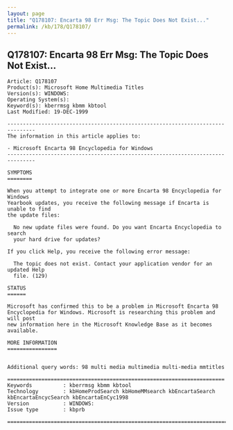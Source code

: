 ```yaml
---
layout: page
title: "Q178107: Encarta 98 Err Msg: The Topic Does Not Exist..."
permalink: /kb/178/Q178107/
---
```


## Q178107: Encarta 98 Err Msg: The Topic Does Not Exist...

	Article: Q178107
	Product(s): Microsoft Home Multimedia Titles
	Version(s): WINDOWS:
	Operating System(s): 
	Keyword(s): kberrmsg kbmm kbtool
	Last Modified: 19-DEC-1999
	
	-------------------------------------------------------------------------------
	The information in this article applies to:
	
	- Microsoft Encarta 98 Encyclopedia for Windows 
	-------------------------------------------------------------------------------
	
	SYMPTOMS
	========
	
	When you attempt to integrate one or more Encarta 98 Encyclopedia for Windows
	Yearbook updates, you receive the following message if Encarta is unable to find
	the update files:
	
	  No new update files were found. Do you want Encarta Encyclopedia to search
	  your hard drive for updates?
	
	If you click Help, you receive the following error message:
	
	  The topic does not exist. Contact your application vendor for an updated Help
	  file. (129)
	
	STATUS
	======
	
	Microsoft has confirmed this to be a problem in Microsoft Encarta 98
	Encyclopedia for Windows. Microsoft is researching this problem and will post
	new information here in the Microsoft Knowledge Base as it becomes available.
	
	MORE INFORMATION
	================
	
	
	Additional query words: 98 multi media multimedia multi-media mmtitles
	
	======================================================================
	Keywords          : kberrmsg kbmm kbtool 
	Technology        : kbHomeProdSearch kbHomeMMsearch kbEncartaSearch kbEncartaEncycSearch kbEncartaEnCyc1998
	Version           : WINDOWS:
	Issue type        : kbprb
	
	=============================================================================
	
